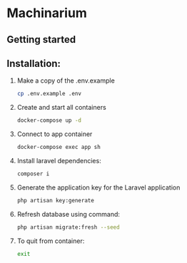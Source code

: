 # Machinarium

## Getting started

## Installation:

1. Make a copy of the .env.example
    ```bash
    cp .env.example .env
    ```
2. Create and start all containers
    ```bash
   docker-compose up -d
    ```
3. Connect to app container
    ```bash
    docker-compose exec app sh
    ```
4. Install laravel dependencies:
   ```bash
   composer i
   ``` 
5. Generate the application key for the Laravel application
    ```bash
    php artisan key:generate
    ``` 
6. Refresh database using command:
   ```bash
   php artisan migrate:fresh --seed
   ```  
7. To quit from container:
   ```bash
   exit
   ```
